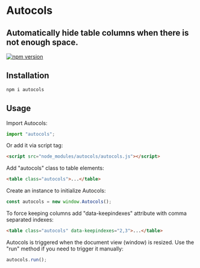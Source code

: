 # Autocols

## Automatically hide table columns when there is not enough space.

[![npm version](https://badge.fury.io/js/autocols.svg)](https://badge.fury.io/js/autocols)

## Installation

```sh
npm i autocols
```

## Usage

Import Autocols:

```js
import "autocols";
```

Or add it via script tag:

```html
<script src="node_modules/autocols/autocols.js"></script>
```

Add "autocols" class to table elements:

```html
<table class="autocols">...</table>
```

Create an instance to initialize Autocols:

```js
const autocols = new window.Autocols();
```

To force keeping columns add "data-keepindexes" attribute with comma separated indexes:

```html
<table class="autocols" data-keepindexes="2,3">...</table>
```

Autocols is triggered when the document view (window) is resized. Use the "run" method if you need to trigger it manually:  

```js
autocols.run();
```